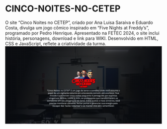 # CINCO-NOITES-NO-CETEP
O site “Cinco Noites no CETEP”, criado por Ana Luisa Saraiva e Eduardo Costa, divulga um jogo cômico inspirado em “Five Nights at Freddy’s”, programado por Pedro Henrique. Apresentado na FETEC 2024, o site inclui história, personagens, download e link para WIKI. Desenvolvido em HTML, CSS e JavaScript, reflete a criatividade da turma.
![Alt text](preview.png)

